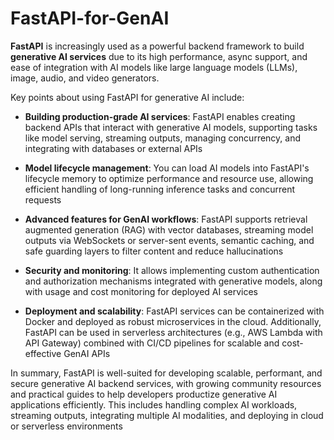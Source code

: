 # FastAPI-for-GenAI

**FastAPI** is increasingly used as a powerful backend framework to build **generative AI services** due to its high performance, async support, and ease of integration with AI models like large language models (LLMs), image, audio, and video generators.

Key points about using FastAPI for generative AI include:

- **Building production-grade AI services**: FastAPI enables creating backend APIs that interact with generative AI models, supporting tasks like model serving, streaming outputs, managing concurrency, and integrating with databases or external APIs

- **Model lifecycle management**: You can load AI models into FastAPI's lifecycle memory to optimize performance and resource use, allowing efficient handling of long-running inference tasks and concurrent requests

- **Advanced features for GenAI workflows**: FastAPI supports retrieval augmented generation (RAG) with vector databases, streaming model outputs via WebSockets or server-sent events, semantic caching, and safe guarding layers to filter content and reduce hallucinations

- **Security and monitoring**: It allows implementing custom authentication and authorization mechanisms integrated with generative models, along with usage and cost monitoring for deployed AI services

- **Deployment and scalability**: FastAPI services can be containerized with Docker and deployed as robust microservices in the cloud. Additionally, FastAPI can be used in serverless architectures (e.g., AWS Lambda with API Gateway) combined with CI/CD pipelines for scalable and cost-effective GenAI APIs


In summary, FastAPI is well-suited for developing scalable, performant, and secure generative AI backend services, with growing community resources and practical guides to help developers productize generative AI applications efficiently. This includes handling complex AI workloads, streaming outputs, integrating multiple AI modalities, and deploying in cloud or serverless environments

